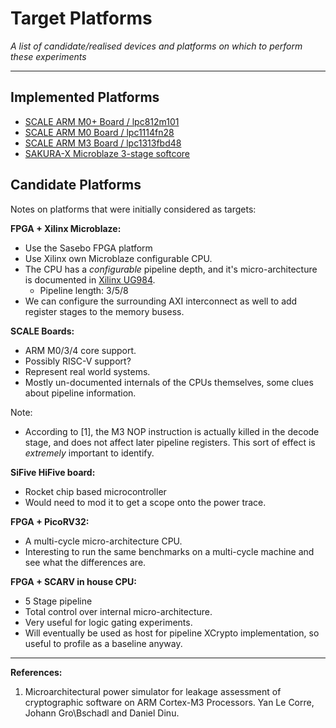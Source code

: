 
# Target Platforms

*A list of candidate/realised devices and platforms on which to perform these
experiments*

---

## Implemented Platforms

- [SCALE ARM M0+ Board / lpc812m101](scale_lpc812m101/README.md)
- [SCALE ARM M0 Board / lpc1114fn28](scale_lpc1114fn28/README.md)
- [SCALE ARM M3 Board / lpc1313fbd48](scale_lpc1313fbd48/README.md)
- [SAKURA-X Microblaze 3-stage softcore](sakurax_mb3/README.md)


## Candidate Platforms

Notes on platforms that were initially considered as targets:

**FPGA + Xilinx Microblaze:**
- Use the Sasebo FPGA platform
- Use Xilinx own Microblaze configurable CPU.
- The CPU has a *configurable* pipeline depth, and it's micro-architecture
  is documented in 
  [Xilinx UG984](https://www.xilinx.com/support/documentation/sw_manuals/xilinx2018_3/ug984-vivado-microblaze-ref.pdf).
  - Pipeline length: 3/5/8
- We can configure the surrounding AXI interconnect as well to add register
  stages to the memory busess.

**SCALE Boards:**

- ARM M0/3/4 core support.
- Possibly RISC-V support?
- Represent real world systems.
- Mostly un-documented internals of the CPUs themselves, some clues
  about pipeline information.


Note:
- According to [1], the M3 NOP instruction is actually killed in the
  decode stage, and does not affect later pipeline registers.
  This sort of effect is *extremely* important to identify.

**SiFive HiFive board:**

- Rocket chip based microcontroller
- Would need to mod it to get a scope onto the power trace.

**FPGA + PicoRV32:**

- A multi-cycle micro-architecture CPU.
- Interesting to run the same benchmarks on a multi-cycle machine and
  see what the differences are.

**FPGA + SCARV in house CPU:**

- 5 Stage pipeline
- Total control over internal micro-architecture.
- Very useful for logic gating experiments.
- Will eventually be used as host for pipeline XCrypto implementation,
  so useful to profile as a baseline anyway.

---

**References:**
1. Microarchitectural power simulator for leakage assessment of cryptographic
   software on ARM Cortex-M3 Processors. Yan Le Corre, Johann Gro\Bschadl and
   Daniel Dinu.
